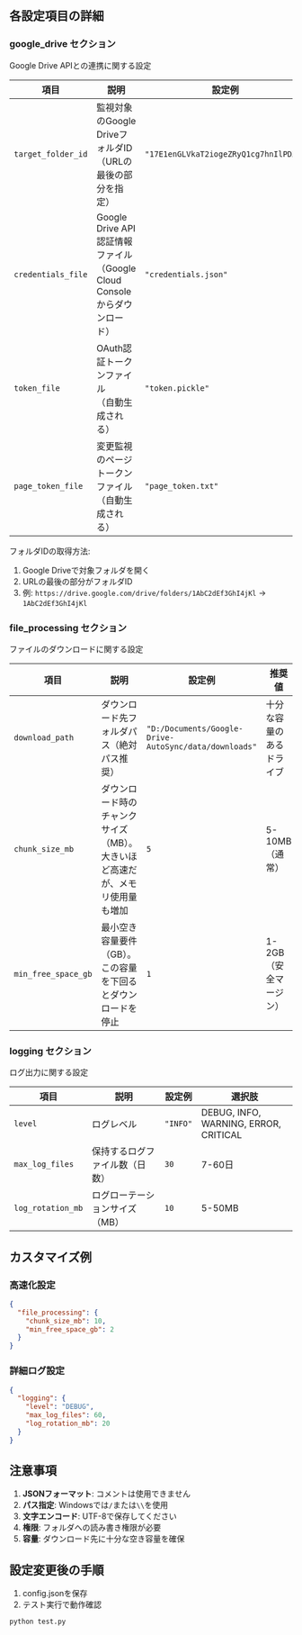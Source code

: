 ## 各設定項目の詳細

### google_drive セクション
Google Drive APIとの連携に関する設定

| 項目 | 説明 | 設定例 |
|------|------|--------|
| `target_folder_id` | 監視対象のGoogle DriveフォルダID<br/>（URLの最後の部分を指定）| `"17E1enGLVkaT2iogeZRyQ1cg7hnIlPDXI"` |
| `credentials_file` | Google Drive API認証情報ファイル<br/>（Google Cloud Consoleからダウンロード） | `"credentials.json"` |
| `token_file` | OAuth認証トークンファイル<br/>（自動生成される） | `"token.pickle"` |
| `page_token_file` | 変更監視のページトークンファイル<br/>（自動生成される） | `"page_token.txt"` |

フォルダIDの取得方法:
1. Google Driveで対象フォルダを開く
2. URLの最後の部分がフォルダID
3. 例: `https://drive.google.com/drive/folders/1AbC2dEf3GhI4jKl` → `1AbC2dEf3GhI4jKl`

### file_processing セクション
ファイルのダウンロードに関する設定

| 項目 | 説明 | 設定例 | 推奨値 |
|------|------|--------|--------|
| `download_path` | ダウンロード先フォルダパス（絶対パス推奨） | `"D:/Documents/Google-Drive-AutoSync/data/downloads"` | 十分な容量のあるドライブ |
| `chunk_size_mb` | ダウンロード時のチャンクサイズ（MB）。大きいほど高速だが、メモリ使用量も増加 | `5` | 5-10MB（通常） |
| `min_free_space_gb` | 最小空き容量要件（GB）。この容量を下回るとダウンロードを停止 | `1` | 1-2GB（安全マージン） |

### logging セクション
ログ出力に関する設定

| 項目 | 説明 | 設定例 | 選択肢 |
|------|------|--------|--------|
| `level` | ログレベル | `"INFO"` | DEBUG, INFO, WARNING, ERROR, CRITICAL |
| `max_log_files` | 保持するログファイル数（日数） | `30` | 7-60日 |
| `log_rotation_mb` | ログローテーションサイズ（MB） | `10` | 5-50MB |

## カスタマイズ例

### 高速化設定
```json
{
  "file_processing": {
    "chunk_size_mb": 10,
    "min_free_space_gb": 2
  }
}
```

### 詳細ログ設定
```json
{
  "logging": {
    "level": "DEBUG",
    "max_log_files": 60,
    "log_rotation_mb": 20
  }
}
```

## 注意事項

1. **JSONフォーマット**: コメントは使用できません
2. **パス指定**: Windowsでは`/`または`\\`を使用
3. **文字エンコード**: UTF-8で保存してください
4. **権限**: フォルダへの読み書き権限が必要
5. **容量**: ダウンロード先に十分な空き容量を確保

## 設定変更後の手順

1. config.jsonを保存
2. テスト実行で動作確認

```bash
python test.py
```